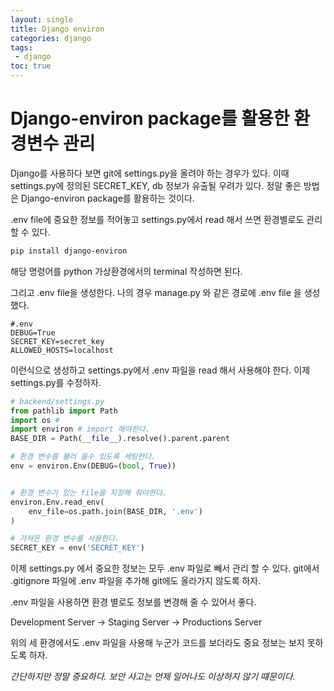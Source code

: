 ```yaml
---
layout: single
title: Django environ
categories: django
tags: 
 - django
toc: true
---
```


# Django-environ package를 활용한 환경변수 관리

Django를 사용하다 보면 git에 settings.py을 올려야 하는 경우가 있다.
이때 settings.py에 정의된 SECRET_KEY, db 정보가 유출될 우려가 있다.
정말 좋은 방법은 Django-environ package를 활용하는 것이다.

.env file에 중요한 정보를 적어놓고 settings.py에서 read 해서 쓰면
환경별로도 관리 할 수 있다.
```bash
pip install django-environ
```

해당 명령어를 python 가상환경에서의 terminal 작성하면 된다.

그리고 .env file을 생성한다. 나의 경우 manage.py 와 같은 경로에 .env file 을 생성했다.

```
#.env
DEBUG=True
SECRET_KEY=secret_key
ALLOWED_HOSTS=localhost
```
이런식으로 생성하고 settings.py에서 .env 파일을 read 해서 사용해야 한다. 이제 settings.py를 수정하자.

```python
# backend/settings.py
from pathlib import Path
import os # 
import environ # import 해야한다.
BASE_DIR = Path(__file__).resolve().parent.parent

# 환경 변수를 불러 올수 있도록 세팅한다.
env = environ.Env(DEBUG=(bool, True)) 


# 환경 변수가 있는 file을 지정해 줘야한다.
environ.Env.read_env(
    env_file=os.path.join(BASE_DIR, '.env')
)

# 가져온 환경 변수를 사용한다.
SECRET_KEY = env('SECRET_KEY')

```

이제 settings.py 에서 중요한 정보는 모두 .env 파일로 빼서 관리 할 수 있다.
git에서 .gitignore 파일에 .env 파일을 추가해 git에도 올라가지 않도록 하자.

.env 파일을 사용하면 환경 별로도 정보를 변경해 줄 수 있어서 좋다.

Development Server -> Staging Server -> Productions Server

위의 세 환경에서도 .env 파일을 사용해 누군가 코드를 보더라도 중요 정보는 보지 못하도록 하자.

*간단하지만 정말 중요하다. 보안 사고는 언제 일어나도 이상하지 않기 떄문이다.*
